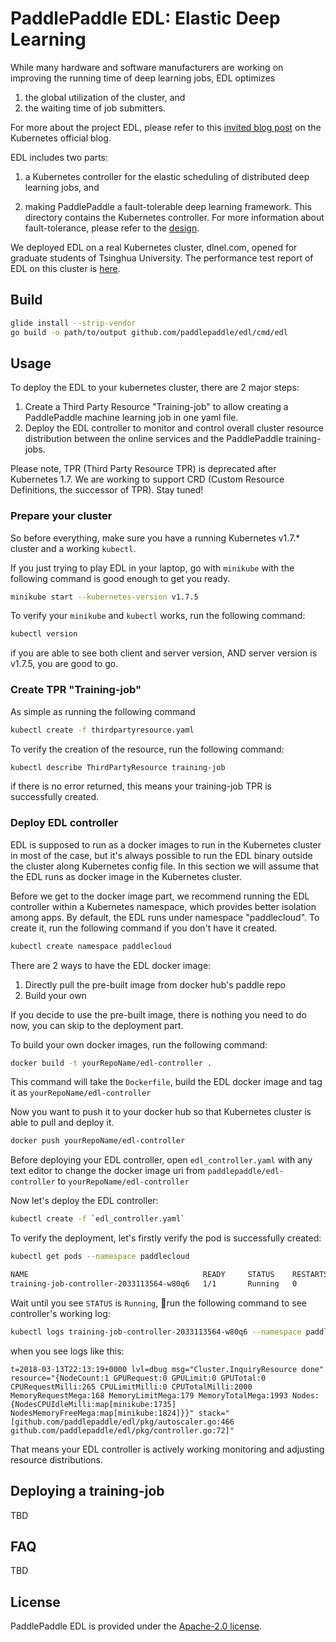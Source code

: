 # PaddlePaddle EDL: Elastic Deep Learning

While many hardware and software manufacturers are working on
improving the running time of deep learning jobs, EDL optimizes

1. the global utilization of the cluster, and
1. the waiting time of job submitters.

For more about the project EDL, please refer to this [invited blog
post](http://blog.kubernetes.io/2017/12/paddle-paddle-fluid-elastic-learning.html)
on the Kubernetes official blog.

EDL includes two parts:

1. a Kubernetes controller for the elastic scheduling of distributed
   deep learning jobs, and

1. making PaddlePaddle a fault-tolerable deep learning framework.
   This directory contains the Kubernetes controller.  For more
   information about fault-tolerance, please refer to the
   [design](https://github.com/PaddlePaddle/Paddle/tree/develop/doc/design/cluster_train).

We deployed EDL on a real Kubernetes cluster, dlnel.com, opened for
graduate students of Tsinghua University.  The performance test report
of EDL on this cluster is
[here](https://github.com/PaddlePaddle/cloud/blob/develop/doc/edl/experiment/README.md).


## Build

```bash
glide install --strip-vendor
go build -o path/to/output github.com/paddlepaddle/edl/cmd/edl
```

## Usage

To deploy the EDL to your kubernetes cluster, there are 2 major steps:

1. Create a Third Party Resource "Training-job" to allow creating a PaddlePaddle machine learning job in one yaml file.
1. Deploy the EDL controller to monitor and control overall cluster resource distribution between the online services and the PaddlePaddle training-jobs.

Please note, TPR (Third Party Resource TPR) is deprecated after Kubernetes 1.7. We are working to support CRD (Custom Resource Definitions, the successor of TPR). Stay tuned!

### Prepare your cluster
So before everything, make sure you have a running Kubernetes v1.7.* cluster and a working `kubectl`.

If you just trying to play EDL in your laptop, go with `minikube` with the following command is good enough to get you ready.

``` bash
minikube start --kubernetes-version v1.7.5
```

To verify your `minikube` and `kubectl` works, run the following command:

``` bash
kubectl version
```

if you are able to see both client and server version, AND server version is v1.7.5, you are good to go.

### Create TPR "Training-job"

As simple as running the following command

``` bash
kubectl create -f thirdpartyresource.yaml
```

To verify the creation of the resource, run the following command:

``` bash
kubectl describe ThirdPartyResource training-job
```

if there is no error returned, this means your training-job TPR is successfully created.

### Deploy EDL controller

EDL is supposed to run as a docker images to run in the Kubernetes cluster in most of the case, but it's always possible to run the EDL binary outside the cluster along Kubernetes config file. In this section we will assume that the EDL runs as docker image in the Kubernetes cluster.

Before we get to the docker image part, we recommend running the EDL controller within a Kubernetes namespace, which provides better isolation among apps. By default, the EDL runs under namespace "paddlecloud". To create it, run the following command if you don't have it created.

``` bash
kubectl create namespace paddlecloud
```

There are 2 ways to have the EDL docker image:

1. Directly pull the pre-built image from docker hub's paddle repo
1. Build your own

If you decide to use the pre-built image, there is nothing you need to do now, you can skip to the deployment part.

To build your own docker images, run the following command:

``` bash
docker build -t yourRepoName/edl-controller .
```

This command will take the `Dockerfile`, build the EDL docker image and tag it as `yourRepoName/edl-controller`

Now you want to push it to your docker hub so that Kubernetes cluster is able to pull and deploy it.

``` bash
docker push yourRepoName/edl-controller
```
Before deploying your EDL controller, open `edl_controller.yaml` with any text editor to change the docker image uri from `paddlepaddle/edl-controller` to `yourRepoName/edl-controller`

Now let's deploy the EDL controller:

``` bash
kubectl create -f `edl_controller.yaml`
```

To verify the deployment, let's firstly verify the pod is successfully created:

``` bash
kubectl get pods --namespace paddlecloud

NAME                                       READY     STATUS    RESTARTS   AGE
training-job-controller-2033113564-w80q6   1/1       Running   0          4m
```
Wait until you see `STATUS` is `Running`, run the following command to see controller's working log:

``` bash
kubectl logs training-job-controller-2033113564-w80q6 --namespace paddlecloud
```

when you see logs like this:

``` text
t=2018-03-13T22:13:19+0000 lvl=dbug msg="Cluster.InquiryResource done" resource="{NodeCount:1 GPURequest:0 GPULimit:0 GPUTotal:0 CPURequestMilli:265 CPULimitMilli:0 CPUTotalMilli:2000 MemoryRequestMega:168 MemoryLimitMega:179 MemoryTotalMega:1993 Nodes:{NodesCPUIdleMilli:map[minikube:1735] NodesMemoryFreeMega:map[minikube:1824]}}" stack="[github.com/paddlepaddle/edl/pkg/autoscaler.go:466 github.com/paddlepaddle/edl/pkg/controller.go:72]"
```
That means your EDL controller is actively working monitoring and adjusting resource distributions.

## Deploying a training-job

TBD

## FAQ

TBD

## License

PaddlePaddle EDL is provided under the [Apache-2.0 license](LICENSE).